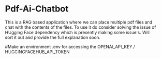 # Pdf-Ai-Chatbot

This is a RAG based application where we can place multiple pdf files and chat with the contents of the files.
To use it do consider solving the issue of HUgging Face dependency which is presently making some issue's. Will sort it out and provide the full explanation soon.

#Make an environment 
.env for accessing the OPENAI_API_KEY / HUGGINGFACEHUB_API_TOKEN 
